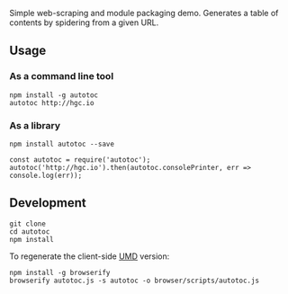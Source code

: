 Simple web-scraping and module packaging demo. Generates a table of contents by spidering from a given URL.

## Usage

### As a command line tool

```
npm install -g autotoc
autotoc http://hgc.io
```

### As a library

```
npm install autotoc --save
```

```
const autotoc = require('autotoc');
autotoc('http://hgc.io').then(autotoc.consolePrinter, err => console.log(err));
```

## Development

```
git clone
cd autotoc
npm install
```

To regenerate the client-side [UMD](https://github.com/umdjs/umd) version:

```
npm install -g browserify
browserify autotoc.js -s autotoc -o browser/scripts/autotoc.js
```